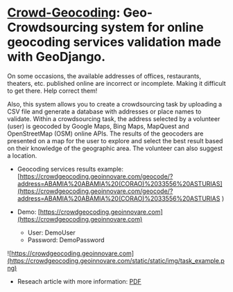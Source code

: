 # [Crowd-Geocoding](https://crowdgeocoding.geoinnovare.com): Geo-Crowdsourcing system for online geocoding services validation made with GeoDjango.

On some occasions, the available addresses of offices, restaurants, theaters, etc. published online are incorrect or incomplete. Making it difficult to get there. Help correct them!

Also, this system allows you to create a crowdsourcing task by uploading a CSV file and generate a database with addresses or place names to validate. Within a crowdsourcing task, the address selected by a volunteer (user) is geocoded by Google Maps, Bing Maps, MapQuest and OpenStreetMap (OSM) online APIs. The results of the geocoders are presented on a map for the user to explore and select the best result based on their knowledge of the geographic area. The volunteer can also suggest a location.

- Geocoding services results example: [https://crowdgeocoding.geoinnovare.com/geocode/?address=ABAMIA%20ABAMIA%20(CORAO)%2033556%20ASTURIAS](https://crowdgeocoding.geoinnovare.com/geocode/?address=ABAMIA%20ABAMIA%20(CORAO)%2033556%20ASTURIAS	)

- Demo: [https://crowdgeocoding.geoinnovare.com](https://crowdgeocoding.geoinnovare.com)
	- User: DemoUser
	- Password: DemoPassword

![https://crowdgeocoding.geoinnovare.com](https://crowdgeocoding.geoinnovare.com/static/static/img/task_example.png)

- Reseach article with more information: [PDF](https://www.researchgate.net/profile/Miguel-Angel-Manso-Callejo/publication/285051667_Volunteering_assistance_to_online_geocoding_services_through_a_distributed_knowledge_solution/links/565b02fe08aeafc2aac604f3/Volunteering-assistance-to-online-geocoding-services-through-a-distributed-knowledge-solution.pdf)